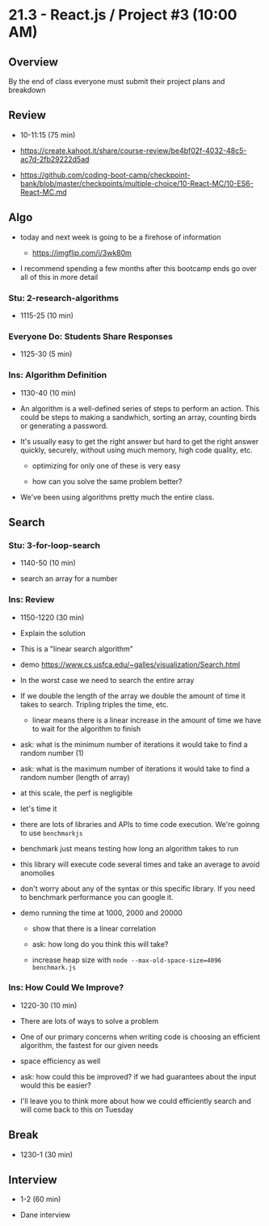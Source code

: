# 21.3 - React.js / Project #3 (10:00 AM)

## Overview

By the end of class everyone must submit their project plans and breakdown

## Review

- 10-11:15 (75 min)

- https://create.kahoot.it/share/course-review/be4bf02f-4032-48c5-ac7d-2fb29222d5ad

- https://github.com/coding-boot-camp/checkpoint-bank/blob/master/checkpoints/multiple-choice/10-React-MC/10-ES6-React-MC.md

## Algo

- today and next week is going to be a firehose of information

  - https://imgflip.com/i/3wk80m

- I recommend spending a few months after this bootcamp ends go over all of this in more detail

### Stu: 2-research-algorithms

- 1115-25 (10 min)

### Everyone Do: Students Share Responses

- 1125-30 (5 min)

### Ins: Algorithm Definition

- 1130-40 (10 min)

- An algorithm is a well-defined series of steps to perform an action. This could be steps to making a sandwhich, sorting an array, counting birds or generating a password.

- It's usually easy to get the right answer but hard to get the right answer quickly, securely, without using much memory, high code quality, etc.

  - optimizing for only one of these is very easy

  - how can you solve the same problem better?

- We've been using algorithms pretty much the entire class.

## Search

### Stu: 3-for-loop-search

- 1140-50 (10 min)

- search an array for a number

### Ins: Review

- 1150-1220 (30 min)

- Explain the solution

- This is a "linear search algorithm"

- demo https://www.cs.usfca.edu/~galles/visualization/Search.html

- In the worst case we need to search the entire array

- If we double the length of the array we double the amount of time it takes to search. Tripling triples the time, etc.

  - linear means there is a linear increase in the amount of time we have to wait for the algorithm to finish

- ask: what is the minimum number of iterations it would take to find a random number (1)

- ask: what is the maximum number of iterations it would take to find a random number (length of array)

- at this scale, the perf is negligible

- let's time it

- there are lots of libraries and APIs to time code execution. We're goinng to use `benchmarkjs`

- benchmark just means testing how long an algorithm takes to run

- this library will execute code several times and take an average to avoid anomolies

- don't worry about any of the syntax or this specific library. If you need to benchmark performance you can google it.

- demo running the time at 1000, 2000 and 20000

  - show that there is a linear correlation

  - ask: how long do you think this will take?

  - increase heap size with `node --max-old-space-size=4096 benchmark.js`

### Ins: How Could We Improve?

- 1220-30 (10 min)

- There are lots of ways to solve a problem

- One of our primary concerns when writing code is choosing an efficient algorithm, the fastest for our given needs

- space efficiency as well

- ask: how could this be improved? if we had guarantees about the input would this be easier?

- I'll leave you to think more about how we could efficiently search and will come back to this on Tuesday

## Break

- 1230-1 (30 min)

## Interview

- 1-2 (60 min)

- Dane interview
